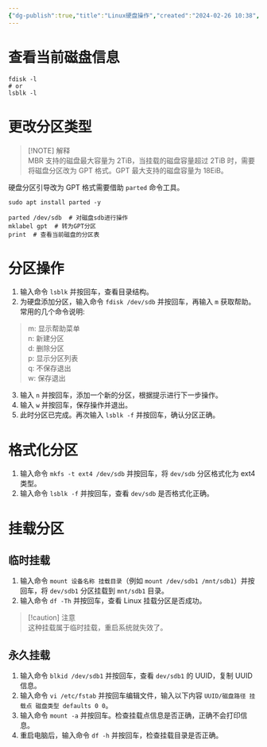 ```yaml
---
{"dg-publish":true,"title":"Linux硬盘操作","created":"2024-02-26 10:38","updated":"2024-02-26 10:38","tags":["linux"],"permalink":"/1-Engineering Wiki/Linux硬盘操作/","dgPassFrontmatter":true,"noteIcon":"1"}
---
```


# 查看当前磁盘信息

```shell
fdisk -l
# or
lsblk -l
```

# 更改分区类型

> [!NOTE] 解释  
> MBR 支持的磁盘最大容量为 2TiB，当挂载的磁盘容量超过 2TiB 时，需要将磁盘分区改为 GPT 格式。GPT 最大支持的磁盘容量为 18EiB。

硬盘分区引导改为 GPT 格式需要借助 `parted` 命令工具。

```shell
sudo apt install parted -y

parted /dev/sdb  # 对磁盘sdb进行操作
mklabel gpt  # 转为GPT分区
print  # 查看当前磁盘的分区表
```

# 分区操作

1. 输入命令 `lsblk` 并按回车，查看目录结构。
2. 为硬盘添加分区，输入命令 `fdisk /dev/sdb` 并按回车，再输入 `m` 获取帮助。  
	常用的几个命令说明:  
> m: 显示帮助菜单  
> n: 新建分区  
> d: 删除分区  
> p: 显示分区列表  
> q: 不保存退出  
> w: 保存退出  
3. 输入 `n` 并按回车，添加一个新的分区，根据提示进行下一步操作。
4. 输入 `w` 并按回车，保存操作并退出。
5. 此时分区已完成。再次输入 `lsblk -f` 并按回车，确认分区正确。

# 格式化分区

1. 输入命令 `mkfs -t ext4 /dev/sdb` 并按回车，将 `dev/sdb` 分区格式化为 ext4 类型。
2. 输入命令 `lsblk -f` 并按回车，查看 `dev/sdb` 是否格式化正确。

# 挂载分区

## 临时挂载

1. 输入命令 `mount 设备名称 挂载目录`（例如 `mount /dev/sdb1 /mnt/sdb1`）并按回车，将 `dev/sdb1` 分区挂载到 `mnt/sdb1` 目录。
2. 输入命令 `df -Th` 并按回车，查看 Linux 挂载分区是否成功。

> [!caution] 注意  
> 这种挂载属于临时挂载，重启系统就失效了。

## 永久挂载

1. 输入命令 `blkid /dev/sdb1` 并按回车，查看 `dev/sdb1` 的 UUID，复制 UUID 信息。
2. 输入命令 `vi /etc/fstab` 并按回车编辑文件，输入以下内容 `UUID/磁盘路径 挂载点 磁盘类型 defaults 0 0`。
3. 输入命令 `mount -a` 并按回车。检查挂载点信息是否正确，正确不会打印信息。
4. 重启电脑后，输入命令 `df -h` 并按回车，检查挂载目录是否正确。